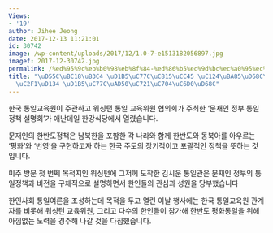 ```yaml
---
Views:
- '19'
author: Jihee Jeong
date: 2017-12-13 11:21:01
id: 30742
image: /wp-content/uploads/2017/12/1.0-7-e1513182056897.jpg
imagef: 2017-12-30742.jpg
permalink: /%ed%95%9c%eb%b0%98%eb%8f%84-%ed%86%b5%ec%9d%bc%ec%a0%95%ec%b1%85-%ec%84%a4%eb%aa%85%ed%9a%8c%ec%9b%8c%ec%8b%b1%ed%84%b4-%ed%86%b5%ec%9d%bc%ea%b5%90%ec%9c%a1%ec%9c%84%ec%9b%90%ed%9a%8c/
title: "\uD55C\uBC18\uB3C4 \uD1B5\uC77C\uC815\uCC45 \uC124\uBA85\uD68C\u2026\uC6CC\
  \uC2F1\uD134 \uD1B5\uC77C\uAD50\uC721\uC704\uC6D0\uD68C"
---
```


한국 통일교육원이 주관하고 워싱턴 통일 교육위원 협의회가 주최한 ‘문재인 정부 통일정책 설명회’가 애난데일 한강식당에서 열렸습니다.

문재인의 한반도정책은 남북한을 포함한 각 나라와 함께 한반도와 동북아를 아우르는 ‘평화’와 ‘번영’을 구현하고자 하는 한국 주도의 장기적이고 포괄적인 정책을 뜻하는 것입니다.

미주 방문 첫 번쩨 목적지인 워싱턴에 그저께 도착한 김시운 통일관은 문재인 정부의 통일정책과 비전을 구체적으로 설명하면서 한인들의 관심과 성원을 당부했습니다

한인사회 통일여론을 조성하는데 목적을 두고 열린 이날 행사에는 한국 통일교육원 관계자를 비롯해 워싱턴 교육위원, 그리고 다수의 한인들이 참가해 한반도 평화통일을 위해 아낌없는 노력을 경주해 나갈 것을 다짐했습니다.

&nbsp;